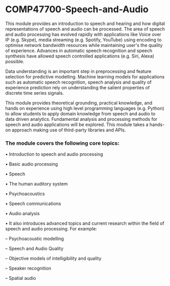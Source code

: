 # COMP47700-Speech-and-Audio


This module provides an introduction to speech and hearing and how digital representations of speech and audio can be processed. The area of speech and audio processing has evolved rapidly with applications like Voice over IP (e.g. Skype), media streaming (e.g. Spotify, YouTube) using encoding to optimise network bandwidth resources while maintaining user's the quality of experience. Advances in automatic speech recognition and speech synthesis have allowed speech controlled applications (e.g. Siri, Alexa) possible.

Data understanding is an important step in preprocessing and feature selection for predictive modelling. Machine learning models for applications such as automatic speech recognition, speech analysis and quality of experience prediction rely on understanding the salient properties of discrete time series signals.

This module provides theoretical grounding, practical knowledge, and hands on experience using high level programming languages (e.g. Python) to allow students to apply domain knowledge from speech and audio to data driven analytics. Fundamental analysis and processing methods for speech and audio applications will be explored. This module takes a hands-on approach making use of third-party libraries and APIs.

### The module covers the following core topics:
• Introduction to speech and audio processing



• Basic audio processing




• Speech



• The human auditory system



• Psychoacoustics



• Speech communications



• Audio analysis



• It also introduces advanced topics and current research within the field of speech and audio processing. For example:



– Psychoacoustic modelling



– Speech and Audio Quality



– Objective models of intelligibility and quality



– Speaker recognition



– Spatial audio
